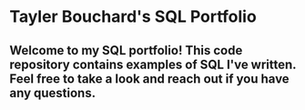 # Tayler Bouchard's SQL Portfolio


## Welcome to my SQL portfolio! This code repository contains examples of SQL I've written. Feel free to take a look and reach out if you have any questions.

